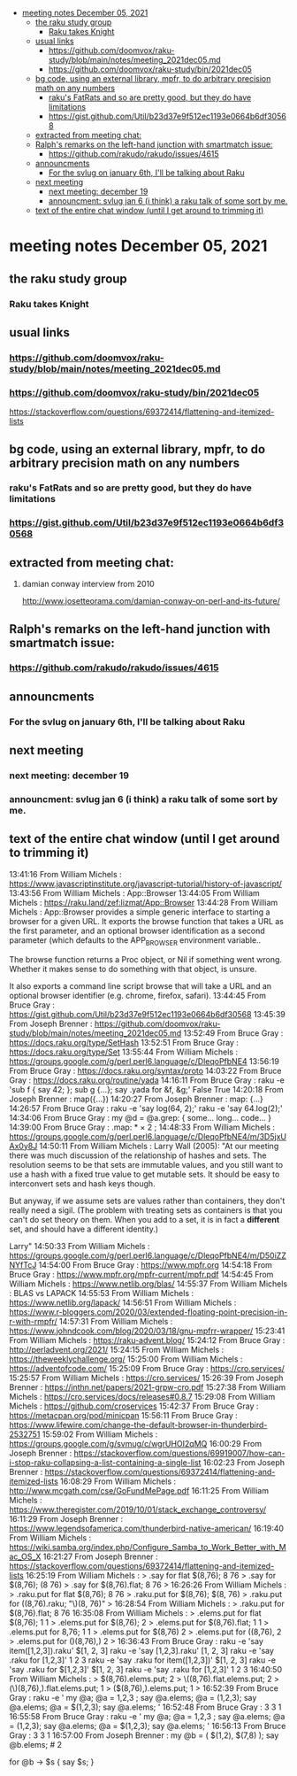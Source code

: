 - [meeting notes December 05, 2021](#org14bbece)
  - [the raku study group](#org320e621)
    - [Raku takes Knight](#orgc5449a8)
  - [usual links](#org0f4f1fd)
    - [<https://github.com/doomvox/raku-study/blob/main/notes/meeting_2021dec05.md>](#org1605232)
    - [<https://github.com/doomvox/raku-study/bin/2021dec05>](#org240aade)
  - [bg code, using an external library, mpfr, to do arbitrary precision math on any numbers](#orga9423e3)
    - [raku's FatRats and so are pretty good, but they do have limitations](#orgfc51246)
    - [<https://gist.github.com/Util/b23d37e9f512ec1193e0664b6df30568>](#orgd09df7f)
  - [extracted from meeting chat:](#orgc1dbce1)
  - [Ralph's remarks on the left-hand junction with smartmatch issue:](#orgbd29d79)
    - [<https://github.com/rakudo/rakudo/issues/4615>](#org4124923)
  - [announcments](#orgdec2de8)
    - [For the svlug on january 6th, I'll be talking about Raku](#org847c55c)
  - [next meeting](#orgdb1fbbc)
    - [next meeting: december 19](#orgcbf0cf3)
    - [announcment: svlug jan 6 (i think) a raku talk of some sort by me.](#org992cc7f)
  - [text of the entire chat window (until I get around to trimming it)](#org52a6863)


<a id="org14bbece"></a>

# meeting notes December 05, 2021


<a id="org320e621"></a>

## the raku study group


<a id="orgc5449a8"></a>

### Raku takes Knight


<a id="org0f4f1fd"></a>

## usual links


<a id="org1605232"></a>

### <https://github.com/doomvox/raku-study/blob/main/notes/meeting_2021dec05.md>


<a id="org240aade"></a>

### <https://github.com/doomvox/raku-study/bin/2021dec05>

<https://stackoverflow.com/questions/69372414/flattening-and-itemized-lists>


<a id="orga9423e3"></a>

## bg code, using an external library, mpfr, to do arbitrary precision math on any numbers


<a id="orgfc51246"></a>

### raku's FatRats and so are pretty good, but they do have limitations


<a id="orgd09df7f"></a>

### <https://gist.github.com/Util/b23d37e9f512ec1193e0664b6df30568>


<a id="orgc1dbce1"></a>

## extracted from meeting chat:

1.  damian conway interview from 2010

    <http://www.josetteorama.com/damian-conway-on-perl-and-its-future/>


<a id="orgbd29d79"></a>

## Ralph's remarks on the left-hand junction with smartmatch issue:


<a id="org4124923"></a>

### <https://github.com/rakudo/rakudo/issues/4615>


<a id="orgdec2de8"></a>

## announcments


<a id="org847c55c"></a>

### For the svlug on january 6th, I'll be talking about Raku


<a id="orgdb1fbbc"></a>

## next meeting


<a id="orgcbf0cf3"></a>

### next meeting: december 19


<a id="org992cc7f"></a>

### announcment: svlug jan 6 (i think) a raku talk of some sort by me.


<a id="org52a6863"></a>

## text of the entire chat window (until I get around to trimming it)

13:41:16 From William Michels : <https://www.javascriptinstitute.org/javascript-tutorial/history-of-javascript/> 13:43:56 From William Michels : App::Browser 13:44:05 From William Michels : <https://raku.land/zef:lizmat/App::Browser> 13:44:28 From William Michels : App::Browser provides a simple generic interface to starting a browser for a given URL. It exports the browse function that takes a URL as the first parameter, and an optional browser identification as a second parameter (which defaults to the APP<sub>BROWSER</sub> environment variable..

The browse function returns a Proc object, or Nil if something went wrong. Whether it makes sense to do something with that object, is unsure.

It also exports a command line script browse that will take a URL and an optional browser identifier (e.g. chrome, firefox, safari). 13:44:45 From Bruce Gray : <https://gist.github.com/Util/b23d37e9f512ec1193e0664b6df30568> 13:45:39 From Joseph Brenner : <https://github.com/doomvox/raku-study/blob/main/notes/meeting_2021dec05.md> 13:52:49 From Bruce Gray : <https://docs.raku.org/type/SetHash> 13:52:51 From Bruce Gray : <https://docs.raku.org/type/Set> 13:55:44 From William Michels : <https://groups.google.com/g/perl.perl6.language/c/DleqoPfbNE4> 13:56:19 From Bruce Gray : <https://docs.raku.org/syntax/proto> 14:03:22 From Bruce Gray : <https://docs.raku.org/routine/yada> 14:16:11 From Bruce Gray : raku -e 'sub f { say 42; }; sub g {&#x2026;}; say .yada for &f, &g;' False True 14:20:18 From Joseph Brenner : map({&#x2026;}) 14:20:27 From Joseph Brenner : map: {&#x2026;} 14:26:57 From Bruce Gray : raku -e 'say log(64, 2);' raku -e 'say 64.log(2);' 14:34:06 From Bruce Gray : my @d = @a.grep: { some&#x2026; long&#x2026; code&#x2026; } 14:39:00 From Bruce Gray : .map: \* × 2 ; 14:48:33 From William Michels : <https://groups.google.com/g/perl.perl6.language/c/DleqoPfbNE4/m/3D5jxUAx0y8J> 14:50:11 From William Michels : Larry Wall (2005): "At our meeting there was much discussion of the relationship of hashes and sets. The resolution seems to be that sets are immutable values, and you still want to use a hash with a fixed true value to get mutable sets. It should be easy to interconvert sets and hash keys though.

But anyway, if we assume sets are values rather than containers, they don't really need a sigil. (The problem with treating sets as containers is that you can't do set theory on them. When you add to a set, it is in fact a **different** set, and should have a different identity.)

Larry" 14:50:33 From William Michels : <https://groups.google.com/g/perl.perl6.language/c/DleqoPfbNE4/m/D50iZZNYfTcJ> 14:54:00 From Bruce Gray : <https://www.mpfr.org> 14:54:18 From Bruce Gray : <https://www.mpfr.org/mpfr-current/mpfr.pdf> 14:54:45 From William Michels : <https://www.netlib.org/blas/> 14:55:37 From William Michels : BLAS vs LAPACK 14:55:53 From William Michels : <https://www.netlib.org/lapack/> 14:56:51 From William Michels : <https://www.r-bloggers.com/2020/03/extended-floating-point-precision-in-r-with-rmpfr/> 14:57:31 From William Michels : <https://www.johndcook.com/blog/2020/03/18/gnu-mpfrr-wrapper/> 15:23:41 From William Michels : <https://raku-advent.blog/> 15:24:12 From Bruce Gray : <http://perladvent.org/2021/> 15:24:15 From William Michels : <https://theweeklychallenge.org/> 15:25:00 From William Michels : <https://adventofcode.com/> 15:25:09 From Bruce Gray : <https://cro.services/> 15:25:57 From William Michels : <https://cro.services/> 15:26:39 From Joseph Brenner : <https://jnthn.net/papers/2021-grpw-cro.pdf> 15:27:38 From William Michels : <https://cro.services/docs/releases#0.8.7> 15:29:08 From William Michels : <https://github.com/croservices> 15:42:37 From Bruce Gray : <https://metacpan.org/pod/minicpan> 15:56:11 From Bruce Gray : <https://www.lifewire.com/change-the-default-browser-in-thunderbird-2532751> 15:59:02 From William Michels : <https://groups.google.com/g/svmug/c/wgrUHOI2qMQ> 16:00:29 From Joseph Brenner : <https://stackoverflow.com/questions/69919007/how-can-i-stop-raku-collapsing-a-list-containing-a-single-list> 16:02:23 From Joseph Brenner : <https://stackoverflow.com/questions/69372414/flattening-and-itemized-lists> 16:08:29 From William Michels : <http://www.mcgath.com/cse/GoFundMePage.pdf> 16:11:25 From William Michels : <https://www.theregister.com/2019/10/01/stack_exchange_controversy/> 16:11:29 From Joseph Brenner : <https://www.legendsofamerica.com/thunderbird-native-american/> 16:19:40 From William Michels : <https://wiki.samba.org/index.php/Configure_Samba_to_Work_Better_with_Mac_OS_X> 16:21:27 From Joseph Brenner : <https://stackoverflow.com/questions/69372414/flattening-and-itemized-lists> 16:25:19 From William Michels : > .say for flat $(8,76); 8 76 > .say for $(8,76); (8 76) > .say for $(8,76).flat; 8 76 > 16:26:26 From William Michels : > .raku.put for flat $(8,76); 8 76 > .raku.put for $(8,76); $(8, 76) > .raku.put for \((8,76).raku; "\\)(8, 76)" > 16:28:54 From William Michels : > .raku.put for $(8,76).flat; 8 76 16:35:08 From William Michels : > .elems.put for flat $(8,76); 1 1 > .elems.put for $(8,76); 2 > .elems.put for $(8,76).flat; 1 1 > .elems.put for 8,76; 1 1 > .elems.put for $(8,76) 2 > .elems.put for \((8,76), 2 > .elems.put for (\)(8,76),) 2 > 16:36:43 From Bruce Gray : raku -e 'say item([1,2,3]).raku' $[1, 2, 3] raku -e 'say [1,2,3].raku' [1, 2, 3] raku -e 'say .raku for [1,2,3]' 1 2 3 raku -e 'say .raku for item([1,2,3])' $[1, 2, 3] raku -e 'say .raku for $[1,2,3]' $[1, 2, 3] raku -e 'say .raku for [1,2,3]' 1 2 3 16:40:50 From William Michels : > $(8,76).elems.put; 2 > \((8,76).flat.elems.put; 2 > (\)(8,76),).flat.elems.put; 1 > ($(8,76),).elems.put; 1 > 16:52:39 From Bruce Gray : raku -e ' my @a; @a = 1,2,3 ; say @a.elems; @a = (1,2,3); say @a.elems; @a = $(1,2,3); say @a.elems; ' 16:52:48 From Bruce Gray : 3 3 1 16:55:58 From Bruce Gray : raku -e ' my @a; @a = 1,2,3 ; say @a.elems; @a = (1,2,3); say @a.elems; @a = $(1,2,3); say @a.elems; ' 16:56:13 From Bruce Gray : 3 3 1 16:57:00 From Joseph Brenner : my @b = ( $(1,2), $(7,8) ); say @b.elems; # 2

for @b -> $s { say $s; }
